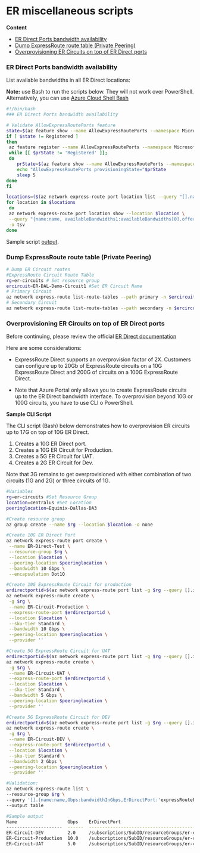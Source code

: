 # ER miscellaneous scripts

**Content**

- [ER Direct Ports bandwidth availability](#er-direct-ports-bandwidth-availability)
- [Dump ExpressRoute route table (Private Peering)](#dump-expressroute-route-table-private-peering)
- [Overprovisioning ER Circuits on top of ER Direct ports](#overprovisioning-er-circuits-on-top-of-er-direct-ports)

### ER Direct Ports bandwidth availability


List available bandwidths in all ER Direct locations:

**Note:** use Bash to run the scripts below. They will not work over PowerShell.
Alternatively, you can use [Azure Cloud Shell Bash](https://shell.azure.com/)

```Bash
#!/bin/bash
### ER Direct Ports bandwidth availability

# Validate AllowExpressRoutePorts feature
state=$(az feature show --name AllowExpressRoutePorts --namespace Microsoft.Network --query properties.state -o tsv)
if [ $state != Registered ]
then 
 az feature register --name AllowExpressRoutePorts --namespace Microsoft.Network --output none
 while [[ $prState != 'Registered' ]];
 do
    prState=$(az feature show --name AllowExpressRoutePorts --namespace Microsoft.Network --query properties.state -o tsv)
    echo "AllowExpressRoutePorts provisioningState="$prState
    sleep 5
done
fi

locations=($(az network express-route port location list --query "[].name" --output tsv))
for location in $locations
 do
 az network express-route port location show --location $location \
 --query "{name:name, availableBandwidths1:availableBandwidths[0].offerName, availableBandwidths2:availableBandwidths[1].offerName}" \
 -o tsv
done
```

Sample script [output](https://raw.githubusercontent.com/dmauser/azure-expressroute/main/er-misc/files/er-direct-output.txt).

### Dump ExpressRoute route table (Private Peering)

```Bash
# Dump ER Circuit routes
#ExpressRoute Circuit Route Table
rg=er-circuits # Set resource group
ercircuit=ER-DAL-Demo-Circuit1 #Set ER Circuit Name
# Primary Circuit
az network express-route list-route-tables --path primary -n $ercircuit -g $rg  --peering-name AzurePrivatePeering --query value -o table
# Secondary Circuit
az network express-route list-route-tables --path secondary -n $ercircuit -g $rg  --peering-name AzurePrivatePeering --query value -o table
```

### Overprovisioning ER Circuits on top of ER Direct ports

Before continuing, please review the official [ER Direct documentation](https://aka.ms/erdirect)

Here are some considerations:
- ExpressRoute Direct supports an overprovision factor of 2X. Customers can configure up to 20Gb of ExpressRoute circuits on a 10G ExpressRoute Direct and 200G of circuits on a 100G ExpressRoute Direct.

- Note that Azure Portal only allows you to create ExpressRoute circuits up to the ER Direct bandwidth interface. To overprovision beyond 10G or 100G circuits, you have to use CLI o PowerShell.

**Sample CLI Script**

The CLI script (Bash) below demonstrates how to overprovision ER circuits up to 17G on top of 10G ER Direct.

  1. Creates a 10G ER Direct port.
  2. Creates a 10G ER Circuit for Production.
  3. Creates a 5G ER Circuit for UAT.
  4. Creates a 2G ER Circuit for Dev.

   Note that 3G remains to get overprovisioned with either combination of two circuits (1G and 2G) or three circuits of 1G.

```Bash
#Variables
rg=er-circuits #Set Resource Group
location=centralus #Set Location
peeringlocation=Equinix-Dallas-DA3

#Create resource group
az group create --name $rg --location $location -o none

#Create 10G ER Direct Port
az network express-route port create \
 --name ER-Direct-Test \
 --resource-group $rg \
 --location $location \
 --peering-location $peeringlocation \
 --bandwidth 10 Gbps \
 --encapsulation Dot1Q

#Create 10G ExpressRoute Circuit for production
erdirectportid=$(az network express-route port list -g $rg --query [].id -o tsv)
az network express-route create \
 -g $rg \
 --name ER-Circuit-Production \
 --express-route-port $erdirectportid \
 --location $location \
 --sku-tier Standard \
 --bandwidth 10 Gbps \
 --peering-location $peeringlocation \
 --provider ''

#Create 5G ExpressRoute Circuit for UAT
erdirectportid=$(az network express-route port list -g $rg --query [].id -o tsv)
az network express-route create \
 -g $rg \
 --name ER-Circuit-UAT \
 --express-route-port $erdirectportid \
 --location $location \
 --sku-tier Standard \
 --bandwidth 5 Gbps \
 --peering-location $peeringlocation \
 --provider ''

#Create 5G ExpressRoute Circuit for DEV
erdirectportid=$(az network express-route port list -g $rg --query [].id -o tsv)
az network express-route create \
 -g $rg \
 --name ER-Circuit-DEV \
 --express-route-port $erdirectportid \
 --location $location \
 --sku-tier Standard \
 --bandwidth 2 Gbps \
 --peering-location $peeringlocation \
 --provider ''

#Validation:
az network express-route list \
--resource-group $rg \
--query '[].{name:name,Gbps:bandwidthInGbps,ErDirectPort:'expressRoutePort.id'}' \
--output table

#Sample output
Name                   Gbps    ErDirectPort
---------------------  ------  -------------------------------------------------------------------------------------------------------------------------------------------
ER-Circuit-DEV         2.0     /subscriptions/SubID/resourceGroups/er-circuits/providers/Microsoft.Network/expressRoutePorts/ER-Direct-Test
ER-Circuit-Production  10.0    /subscriptions/SubID/resourceGroups/er-circuits/providers/Microsoft.Network/expressRoutePorts/ER-Direct-Test
ER-Circuit-UAT         5.0     /subscriptions/SubID/resourceGroups/er-circuits/providers/Microsoft.Network/expressRoutePorts/ER-Direct-Test
```
